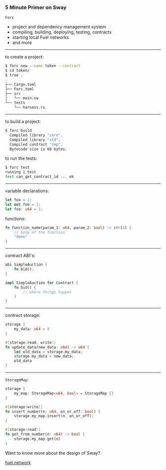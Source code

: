 ### 5 Minute Primer on Sway

`Forc`

<ul class="smallersize">
    <li>project and dependency management system</li>
    <li>compiling, building, deploying, testing, contracts</li>
    <li>starting local Fuel networks</li>
    <li>and more</li>
</ul>

---

to create a project:

```bash
$ forc new --name token --contract
$ cd token/
$ tree .
.
├── Cargo.toml
├── Forc.toml
├── src
│   └── main.sw
└── tests
    └── harness.rs
```

---

to build a project:

```bash
$ forc build
  Compiled library "core".
  Compiled library "std".
  Compiled contract "tmp".
  Bytecode size is 68 bytes.
```

to run the tests:

```bash
$ forc test
running 1 test
test can_get_contract_id ... ok
```

---

variable declarations:

```rust
let foo = 1;
let mut foo = 1;
let foo: u64 = 1;
```

functions:

```rust
fn function_name(param_1: u64, param_2: bool) -> str[4] {
    // body of the function
    "done"
}
```

---

contract ABI's:

```rust
abi SimpleAuction {
    fn bid();
}

impl SimpleAuction for Contract {
    fn bid() {
        // where things happen
    }
}
```

---

contract storage:

```rust
storage {
    my_data: u64 = 0
}

#[storage(read, write)]
fn update_data(new_data: u64) -> u64 {
    let old_data = storage.my_data;
    storage.my_data = new_data;
    old_data
}
```

---

`StorageMap`:

```rust
storage {
    my_map: StorageMap<u64, bool> = StorageMap {}
}

#[storage(write)]
fn insert_number(n: u64, on_or_off: bool) {
    storage.my_map.insert(n, on_or_off);
}

#[storage(read)]
fn get_from_number(n: u64) -> bool {
    storage.my_map.get(n)
}
```

<p class="size">
Want to know more about the design of Sway?

<a href="https://fuel.network/">fuel.network</a>
</p>